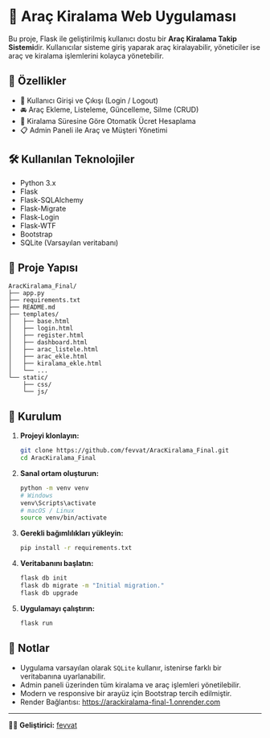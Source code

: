 # 🚗 Araç Kiralama Web Uygulaması

Bu proje, Flask ile geliştirilmiş kullanıcı dostu bir **Araç Kiralama Takip Sistemi**dir. Kullanıcılar sisteme giriş yaparak araç kiralayabilir, yöneticiler ise araç ve kiralama işlemlerini kolayca yönetebilir.

## 🔧 Özellikler

- 🔐 Kullanıcı Girişi ve Çıkışı (Login / Logout)
- 🚘 Araç Ekleme, Listeleme, Güncelleme, Silme (CRUD)
- 📆 Kiralama Süresine Göre Otomatik Ücret Hesaplama
- 📋 Admin Paneli ile Araç ve Müşteri Yönetimi

## 🛠️ Kullanılan Teknolojiler

- Python 3.x
- Flask
- Flask-SQLAlchemy
- Flask-Migrate
- Flask-Login
- Flask-WTF
- Bootstrap
- SQLite (Varsayılan veritabanı)

## 📁 Proje Yapısı

```text
AracKiralama_Final/
├── app.py
├── requirements.txt
├── README.md
├── templates/
│   ├── base.html
│   ├── login.html
│   ├── register.html
│   ├── dashboard.html
│   ├── arac_listele.html
│   ├── arac_ekle.html
│   ├── kiralama_ekle.html
│   └── ...
└── static/
    ├── css/
    └── js/
```

## 🚀 Kurulum

1. **Projeyi klonlayın:**
   ```bash
   git clone https://github.com/fevvat/AracKiralama_Final.git
   cd AracKiralama_Final
   ```

2. **Sanal ortam oluşturun:**
   ```bash
   python -m venv venv
   # Windows
   venv\Scripts\activate
   # macOS / Linux
   source venv/bin/activate
   ```

3. **Gerekli bağımlılıkları yükleyin:**
   ```bash
   pip install -r requirements.txt
   ```

4. **Veritabanını başlatın:**
   ```bash
   flask db init
   flask db migrate -m "Initial migration."
   flask db upgrade
   ```

5. **Uygulamayı çalıştırın:**
   ```bash
   flask run
   ```

## 📌 Notlar

- Uygulama varsayılan olarak `SQLite` kullanır, istenirse farklı bir veritabanına uyarlanabilir.
- Admin paneli üzerinden tüm kiralama ve araç işlemleri yönetilebilir.
- Modern ve responsive bir arayüz için Bootstrap tercih edilmiştir.
- Render Bağlantısı: https://arackiralama-final-1.onrender.com
 
---

👨‍💻 **Geliştirici:** [fevvat](https://github.com/fevvat)
